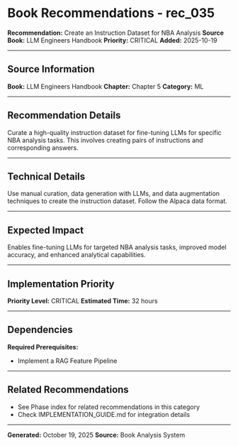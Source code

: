 # Book Recommendations - rec_035

**Recommendation:** Create an Instruction Dataset for NBA Analysis
**Source Book:** LLM Engineers Handbook
**Priority:** CRITICAL
**Added:** 2025-10-19

---

## Source Information

**Book:** LLM Engineers Handbook
**Chapter:** Chapter 5
**Category:** ML

---

## Recommendation Details

Curate a high-quality instruction dataset for fine-tuning LLMs for specific NBA analysis tasks. This involves creating pairs of instructions and corresponding answers.

---

## Technical Details

Use manual curation, data generation with LLMs, and data augmentation techniques to create the instruction dataset. Follow the Alpaca data format.

---

## Expected Impact

Enables fine-tuning LLMs for targeted NBA analysis tasks, improved model accuracy, and enhanced analytical capabilities.

---

## Implementation Priority

**Priority Level:** CRITICAL
**Estimated Time:** 32 hours

---

## Dependencies

**Required Prerequisites:**

- Implement a RAG Feature Pipeline


---

## Related Recommendations

- See Phase index for related recommendations in this category
- Check IMPLEMENTATION_GUIDE.md for integration details

---

**Generated:** October 19, 2025
**Source:** Book Analysis System
